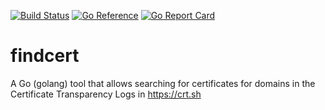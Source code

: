 [![Build Status](https://cloud.drone.io/api/badges/simplylib/findcert/status.svg)](https://cloud.drone.io/simplylib/findcert)
[![Go Reference](https://pkg.go.dev/badge/github.com/simplylib/findcert.svg)](https://pkg.go.dev/github.com/simplylib/findcert)
[![Go Report Card](https://goreportcard.com/badge/github.com/simplylib/findcert)](https://goreportcard.com/report/github.com/simplylib/findcert)

# findcert
A Go (golang) tool that allows searching for certificates for domains in the Certificate Transparency Logs in https://crt.sh
